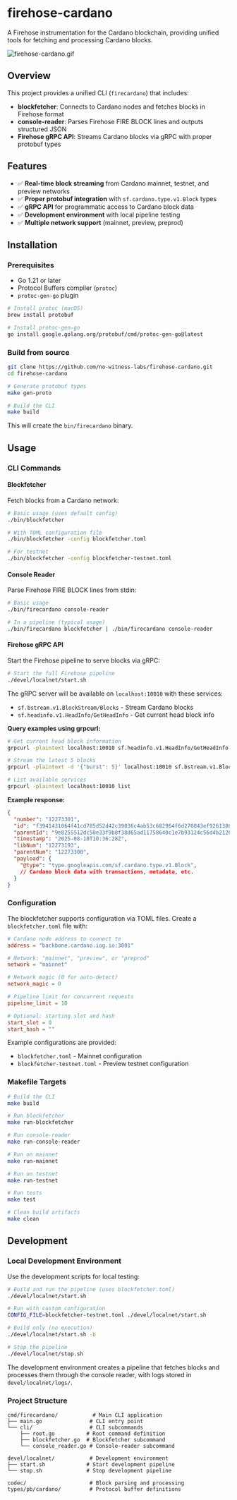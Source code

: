 # firehose-cardano

A Firehose instrumentation for the Cardano blockchain, providing unified tools for fetching and processing Cardano blocks.

![firehose-cardano.gif](/docs/images/firehose-cardano.gif)

## Overview

This project provides a unified CLI (`firecardano`) that includes:

- **blockfetcher**: Connects to Cardano nodes and fetches blocks in Firehose format
- **console-reader**: Parses Firehose FIRE BLOCK lines and outputs structured JSON
- **Firehose gRPC API**: Streams Cardano blocks via gRPC with proper protobuf types

## Features

- ✅ **Real-time block streaming** from Cardano mainnet, testnet, and preview networks
- ✅ **Proper protobuf integration** with `sf.cardano.type.v1.Block` types
- ✅ **gRPC API** for programmatic access to Cardano block data
- ✅ **Development environment** with local pipeline testing
- ✅ **Multiple network support** (mainnet, preview, preprod)

## Installation

### Prerequisites

- Go 1.21 or later
- Protocol Buffers compiler (`protoc`)
- `protoc-gen-go` plugin

```bash
# Install protoc (macOS)
brew install protobuf

# Install protoc-gen-go
go install google.golang.org/protobuf/cmd/protoc-gen-go@latest
```

### Build from source

```bash
git clone https://github.com/no-witness-labs/firehose-cardano.git
cd firehose-cardano

# Generate protobuf types
make gen-proto

# Build the CLI
make build
```

This will create the `bin/firecardano` binary.

## Usage

### CLI Commands

#### Blockfetcher

Fetch blocks from a Cardano network:

```bash
# Basic usage (uses default config)
./bin/blockfetcher

# With TOML configuration file
./bin/blockfetcher -config blockfetcher.toml

# For testnet
./bin/blockfetcher -config blockfetcher-testnet.toml
```

#### Console Reader

Parse Firehose FIRE BLOCK lines from stdin:

```bash
# Basic usage
./bin/firecardano console-reader

# In a pipeline (typical usage)
./bin/firecardano blockfetcher | ./bin/firecardano console-reader
```

#### Firehose gRPC API

Start the Firehose pipeline to serve blocks via gRPC:

```bash
# Start the full Firehose pipeline
./devel/localnet/start.sh
```

The gRPC server will be available on `localhost:10010` with these services:

- `sf.bstream.v1.BlockStream/Blocks` - Stream Cardano blocks
- `sf.headinfo.v1.HeadInfo/GetHeadInfo` - Get current head block info

**Query examples using grpcurl:**

```bash
# Get current head block information
grpcurl -plaintext localhost:10010 sf.headinfo.v1.HeadInfo/GetHeadInfo

# Stream the latest 5 blocks
grpcurl -plaintext -d '{"burst": 5}' localhost:10010 sf.bstream.v1.BlockStream/Blocks

# List available services
grpcurl -plaintext localhost:10010 list
```

**Example response:**

```json
{
  "number": "12273301",
  "id": "f3941431064f41cd785d52d42c39036c4ab53c682964f6d270843ef926138613",
  "parentId": "9e8255512dc50e33f9b8f38d65ad11758640c1e7b93124c56d4b2126d6ea6f3a",
  "timestamp": "2025-08-18T10:36:28Z",
  "libNum": "12273193",
  "parentNum": "12273300",
  "payload": {
    "@type": "type.googleapis.com/sf.cardano.type.v1.Block",
    // Cardano block data with transactions, metadata, etc.
  }
}
```

### Configuration

The blockfetcher supports configuration via TOML files. Create a `blockfetcher.toml` file with:

```toml
# Cardano node address to connect to
address = "backbone.cardano.iog.io:3001"

# Network: "mainnet", "preview", or "preprod"
network = "mainnet"

# Network magic (0 for auto-detect)
network_magic = 0

# Pipeline limit for concurrent requests
pipeline_limit = 10

# Optional: starting slot and hash
start_slot = 0
start_hash = ""
```

Example configurations are provided:
- `blockfetcher.toml` - Mainnet configuration
- `blockfetcher-testnet.toml` - Preview testnet configuration

### Makefile Targets

```bash
# Build the CLI
make build

# Run blockfetcher
make run-blockfetcher

# Run console-reader
make run-console-reader

# Run on mainnet
make run-mainnet

# Run on testnet
make run-testnet

# Run tests
make test

# Clean build artifacts
make clean
```

## Development

### Local Development Environment

Use the development scripts for local testing:

```bash
# Build and run the pipeline (uses blockfetcher.toml)
./devel/localnet/start.sh

# Run with custom configuration
CONFIG_FILE=blockfetcher-testnet.toml ./devel/localnet/start.sh

# Build only (no execution)
./devel/localnet/start.sh -b

# Stop the pipeline
./devel/localnet/stop.sh
```

The development environment creates a pipeline that fetches blocks and processes them through the console reader, with logs stored in `devel/localnet/logs/`.

### Project Structure

```text
cmd/firecardano/           # Main CLI application
├── main.go               # CLI entry point
└── cli/                  # CLI subcommands
    ├── root.go          # Root command definition
    ├── blockfetcher.go  # Blockfetcher subcommand
    └── console_reader.go # Console-reader subcommand

devel/localnet/           # Development environment
├── start.sh             # Start development pipeline
└── stop.sh              # Stop development pipeline

codec/                    # Block parsing and processing
types/pb/cardano/         # Protocol buffer definitions
```
